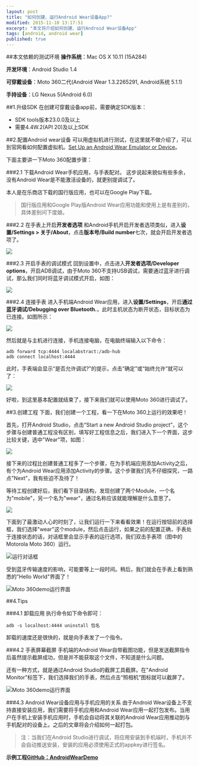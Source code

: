 ```yaml
---
layout: post
title: "如何创建、运行Android Wear设备App?"
modified: 2015-11-10 13:17:51
excerpt: "本文将介绍如何创建、运行Android Wear设备App"
tags: [android, android wear]
published: true
---
```


##本文依赖的测试环境
**操作系统**：Mac OS X 10.11 (15A284)

**开发环境**：Android Studio 1.4

**可穿戴设备**：Moto 360二代(Android Wear 1.3.2265291, Android系统 5.1.1)

**手持设备**：LG Nexus 5(Android 6.0)


##1.升级SDK
在创建可穿戴设备app前，需要确定SDK版本：

- SDK tools版本23.0.0及以上
- 需要4.4W.2(API 20)及以上SDK

##2.配置Android wear设备
可以用虚拟机进行测试，在这里就不做介绍了，可以到官网看如何配置虚拟机。[Set Up an Android Wear Emulator or Device](http://developer.android.com/intl/zh-cn/training/wearables/apps/creating.html#SetupEmulator)。

下面主要讲一下Moto 360配置步骤：

###2.1 下载Android Wear手机应用，与手表配对。
这步说起来貌似有些多余，没有Android Wear是不能激活设备的，就更别提调试了。

本人是在乐商店下载的国行版应用，也可以在Google Play下载。

> 国行版应用和Google Play版Android Wear应用功能和使用上是有差别的，具体差别问下度娘。

###2.2 在手表上开启**开发者选项**
和Android手机开启开发者选项类似，进入**设置/Settings > 关于/About**，点击**版本号/Build number**七次，就会开启开发者选项了。

![](../version_number.png)


###2.3 开启手表的调试模式
回到设置中，点击进入**开发者选项/Developer options**，开启ADB调试，由于Moto 360不支持USB调试，需要通过蓝牙进行调试，那么我们同时将蓝牙调试模式开启，如图：

![](../debug.png)

###2.4 连接手表
进入手机端Android Wear应用，进入**设置/Settings**，开启**通过蓝牙调试/Debugging over Bluetooth.**，此时主机状态为断开状态，目标状态为已连接。如图所示：

![](../bt_debug01.png)

然后就是与主机进行连接，手机连接电脑，在电脑终端输入以下命令：

	adb forward tcp:4444 localabstract:/adb-hub
	adb connect localhost:4444

此时，手表端会显示“是否允许调试?”的提示，点击“确定”或“始终允许”就可以了：

![](../bt_debug03.png)

好啦，到这里基本配置就结束了，接下来我们就可以使用Moto 360进行调试了。

##3.创建工程
下面，我们创建一个工程，看一下在Moto 360上运行的效果吧！

首先，打开Android Studio，点击“Start a new Android Studio project”，这个步骤与创建普通工程没有区别，填写好工程信息之后，我们进入下一个界面，这步比较关键，选中"Wear"项，如图：

![](../create_wear_project.png)

接下来的过程比创建普通工程多了一个步骤，在为手机端应用添加Activity之后，有个为Android Wear应用添加Activity的步骤。这个步骤我们先不仔细探究，一路点"Next"，我有些迫不及待了！

等待工程创建好后，我们看下目录结构，发现创建了两个Module，一个名为"mobile"，另一个名为"wear"，通过名称应该就能理解是什么意思了。

![](../wear_project.png)

下面到了最激动人心的时刻了，让我们运行一下来看看效果！在运行按钮前的选择框，我们选择"wear"这个module，然后点击运行，如果之前的配置正确，手表处于连接状态的话，对话框里会显示手表的运行选项，我们双击手表项（图中的Motorola Moto 360）运行。

![运行对话框](../run_dialog.png)

受到蓝牙传输速度的影响，可能要等上一段时间。稍后，我们就会在手表上看到熟悉的"Hello World"界面了！

![Moto 360demo运行界面](../hello_world.png)

##4.Tips

###4.1 卸载应用
执行命令如下命令即可：
	
	adb -s localhost:4444 uninstall 包名
	
卸载的速度还是很快的，就是向手表发了一个指令。

###4.2 手表屏幕截屏
手机端的Android Wear自带截图功能，但是发送截屏指令后虽然提示截屏成功，但是并不能获取这个文件，不知道是什么问题。

还有一种方式，就是通过Android Studio的截屏工具截屏。在"Android Monitor"标签下，我们选择我们的手表，然后点击“照相机”图标就可以截屏了。

![Moto 360demo运行界面](../watch_captrue.png)

###4.3 Android Wear设备应用与手机应用的关系
由于Android Wear设备上不支持直接安装应用，我们需要将手机应用和Android Wear应用一起打包发布。当用户在手机上安装手机应用时，手机会自动将其关联的Android Wear应用推动到与手机配对的设备上。之后的文章将会介绍如何一起打包。

> 注：当我们在Android Studio进行调试，将应用安装到手机端时，手机并不会自动推送安装，安装的应用必须使用正式的appkey进行签名。


**示例工程[GitHub：AndroidWearDemo](https://github.com/chiemy/AndroidWearDemo)**

